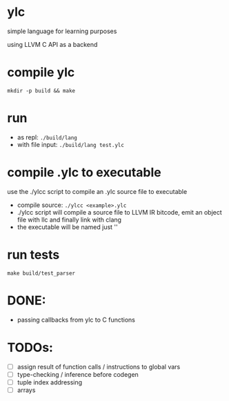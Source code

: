 # ylc
simple language for learning purposes

using LLVM C API as a backend

# compile ylc
`mkdir -p build && make`

# run
- as repl: `./build/lang`
- with file input: `./build/lang test.ylc`

# compile .ylc to executable
use the ./ylcc script to compile an .ylc source file to executable

- compile source: `./ylcc <example>.ylc`
- ./ylcc script will compile a source file to LLVM IR bitcode,
emit an object file with llc and finally link with clang
- the executable will be named just '<example>'


# run tests
`make build/test_parser`

# DONE:
- passing callbacks from ylc to C functions

# TODOs:
- [ ] assign result of function calls / instructions to global vars 
- [ ] type-checking / inference before codegen
- [ ] tuple index addressing
- [ ] arrays
